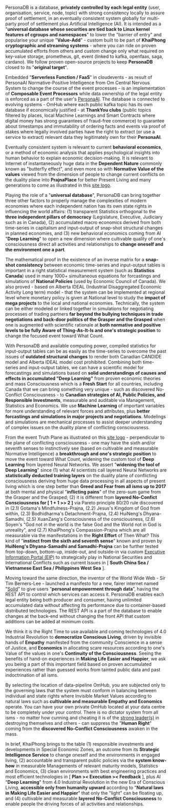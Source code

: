 PersonaDB is a database, <b>privately controlled by each legal entity</b> (user, organisation, service, node, topic) with strong consistency locally to assure proof of settlement, in an eventually consistent system globally for multi-party proof of settlement plus Artificial Intelligence (AI). It is intended as a "<b>universal database whose securities are tied back to Linux kernel features of cgroups and namespaces</b>" to lower the "barrier of entry" and popularise your unique "<b>Value-Add</b>" - custom built to be part of <b>KhaiPhong cryptographic and streaming systems</b> - where you can ride on proven accumulated efforts from others and custom change only what required on key-value storage, prometheus, git, event (linked to kafka, openfaas, saga, cardano). We follow proven open-source projects to keep <b>PersonaDB</b> closed to its "<b>original target</b>".

Embedded "<b>Serverless Function / FaaS</b>" in cloudevents - as result of PersonaAI Normative-Positive Intelligence from Om Central Nervous System to change the course of the event processes - is an implementation of <b>Composable Event Processors</b> while data ownership of the legal entity is enforced as a part of the user's <a href="https://github.com/khaiphong/personaai" target="_blank">PersonaAI</a>. The database is connected to evolving systems - OmHub where each public kafka topic has its own database if economically justified - at <b>ThankYou clubs</b> (public topics filtered by places, local Machine Learnings and Smart Contracts where digital money has strong guarantees of fraud-free commerce) to guarantee about timestamps and immutability of ordering facts and events via proof of stakes where legally involved parties have the right to extract (or use a service to extract) relevant data they legitimately own for their <b>PersonaAI</b>.

Eventually consistent system is relevant to current <b>behavioral economics</b>, or a method of economic analysis that applies psychological insights into human behavior to explain economic decision-making. It is relevant to Internet of instantaneously huge data in the <b>Dependent Nature</b> commonly known as "butterfly effect", and even more so with <b>Normative Value of the values</b> viewed from the dimension of people to change current conflicts on the duality plane into <b>PrajnaPlace</b> for better Present Living and many generations to come as illustrated in this <a href="https://github.com/khaiphong" target="_blank">site logo</a>.

Playing the role of a "<b>universal database</b>", PersonaDB can bring together three other factors to properly manage the complexities of modern economies where each independent nation has its own state rights in influencing the world affairs: (1) transparent Statistics orthogonal to the <b>three independent pillars of democracy</b> (Legislature, Executive, Judiciary such as in Canada), (2) accumulated macro economics derived from both time-series in capitalism and input-output of snap-shot structural changes in planned economies, and (3) new behavioral economics coming from AI "<b>Deep Learning</b>" to open a new dimension where cultivable quality of one's consciousness direct all activities and relationships to <b>change oneself and the environment one a part</b>.

The mathematical proof in the existence of an inverse matrix for a <b>snap-shot consistency</b> between economic time-series and input-output tables is important in a right statistical measurement system (such as <b>Statistics Canada</b>) used in many 1000+ simultaneous equations for forcastings and simulations of <b>National Policies</b> (used by Economic Council of Canada). We also proved - based on Alberta IDEAL (Industrial Disaggregated Economic Activity Long term) model - that the system can be implemented at regional level where monetary policy is given at National level to study the <b>impact of mega projects</b> to the local and national economies. Technically, the system can be either modeled or linked together in simulations for negotiating processes of trading partners <b>far beyond the bullying techniques in trade negotiations and back-door politics of the Grasper and the Grasped</b> when one is augmented with scientific rationale at <b>both normative and positive levels to be fully Aware of Thing-As-It-Is and one's strategic position</b> to change the focused event toward What Count.

With PersonaDB and available computing power, compiled statistics for input-output tables can be as easily as the time-series to overcome the past issues of <b>outdated structural changes</b> to render both Canadian CANDIDE model and Alberta IDEAL model cost prohibited. Combining both time-series and input-output tables, we can have a scientific model for forecastings and simulations based on <b>solid understandings of causes and effects in accumulated "Deep Learning"</b> from proven economic theories and mass Consciousness which is a <b>Fresh Start</b> for all countries, including Canada that we can bring something very unique - such as discovered No-Conflict Consciousness - to <b>Canadian strategies of AI, Public Policies, and Responsible Investments</b>, measurable and auditable via Management, Statistics and Economics. We use <b>Machine Learning</b> of important variables for more understanding of relevant forces and attributes, plus <b>better forcastings and simulations in major projects and negotiations</b>. Modelings and simulations are mechanical processes to assist deeper understanding of complex issues on the duality plane of conflicting consciousness.

From the event Truth Plane as illustrated on this <a href="https://github.com/khaiphong" target="_blank">site logo</a> - perpendicular to the plane of conflicting consciousness - one may have the sixth and/or seventh senses to instinctively see (based on cultivable and measurable Normative Intelligence) a <b>breakthrough and one's strategic position</b> to move the event toward What Count, widening the custom tool of <b>Deep Learning</b> from layered Neural Networks. We assert "<b>widening the tool of Deep Learning</b>" since (1) what AI scientists call layered Neural Networks are <b>statistically deducted training layers</b> on the duality plane of conflicting consciousness deriving from huge data processing in all aspects of present living which is one step better than <b>Greed and Fear from all isms up to 2017</b> at both mental and physical "<b>inflicting pains</b>" of the zero-sum game from the Grasper and the Grasped; (2) it is different from <b>layered No-Confict Consciousness for [ 1 + 1 &gt;&gt; 2 ]</b> via Pareto principle 80/20 rule discovered in (2.1) Gotama's Mindfulness-Prajna, (2.2) Jesus's Kingdom of God from within, (2.3) Bodhidharma's Detachment-Prajna, (2.4) HuiNeng's Dhyana-Samadhi, (2.5) XuanZang's Consciousness of the consciousness, (2.6) Soyen's "God not in the world is the false God and the World not in God is unreality", and (2.7) KhaiPhong's Compassion-Prajna which are all measurable via the manifestations in the <b>Right Effort</b> of Then What? This kind of "<b>instinct from the sixth and seventh sense</b>" known and proven by <b>HuiNeng's Dhyana-Samadhi and Samadhi-Prajna</b> can be further tested from top-down, bottom-up, inside-out, and outside-in via custom <a href="https://github.com/khaiphong/eip" target="_blank">Executive Information Portal (EIP)</a> to strategically play in National Securities and International Conflicts such as current Issues in [ <b>South China Sea / Vietnamese East Sea / Philippines West Sea</b> ].

Moving toward the same direction, the inventor of the World Wide Web - Sir Tim Berners-Lee - launched a manifesto for a new, fairer internet named "<a href="https://www.businessinsider.com/tim-berners-lee-reveals-vision-alternative-web-solid-2018-10" target="_blank">Solid</a>" to give users “<b>personal empowerment through data</b>”, having the REST API to control which services can access it. PersonaDB enables each legal entity being both producer and consumer, having unlimited accumulated data without affecting its performance due to container-based distributed technologies. The REST API is a part of the database to enable changes at the back-end without changing the front API that custom additions can be added at minimum costs. 

We think it is the Right Time to use available and coming technologies of 4.0 Industrial Revolution to <b>democratize Conscious Living</b>, driven by invisible hands of <b>Empathy</b> manifested from the community Conscience in a sense of Justice, and <b>Economics</b> in allocating scare resources according to one's Value of the values in one's <b>Continuity of the Consciousness</b>. Seeing the benefits of hand-on experiences in <b>Making Life Easier and Happier</b>, we ask you being a part of this important field based on proven accumulated experiences rather than guessed works from tainted public data and past indoctrination of all isms.

By selecting the location of data-pipeline OmHub, you are subjected only to the governing laws that the system must conform in balancing between individual and state rights where Invisible Market Values according to natural laws such as <b>cultivable and measurable Empathy and Economics</b> operate. You can have your own private OmHub located at your data centre to be completely under your control. There is no dictator system from all isms - no matter how cunning and cheating it is of the <a href="https://blog.khaiphong.io/2017/12/references.html#R8" target="_blank">strong leader(s)</a> in destroying themselves and others - can suppress the "<b>Human Right</b>" coming from the <b>discovered No-Conflict Consciousness</b> awaken in the mass.

In brief, KhaiPhong brings to the table (1) responsible investments and developments in Special Economic Zones, an outcome from its <b>Strategic Intelligence Service</b> to change oneself and the environments in engaged living, (2) accountable and transparent public policies via the <b>system know-how</b> in measurable Managements of relevant maturity models, Statistics and Economics, (3) clean environments with best engineering practices and most efficient technologies in [ <b>Plan &gt;&lt; Execution &gt;&lt; Feedback</b> ], plus AI "<b>Deep Learning</b>" from 4.0 Industrial Revolution in the new Era of Conscious Living, <b>accessible only from humanity upward</b> according to "<b>Natural laws in Making Life Easier and Happier</b>" that only the "light" can be floating up, and (4) cultivable and measurable <b>layered No-Conflict Consciousness</b> to enable people the driving forces of all activities and relationships.

